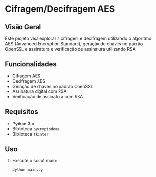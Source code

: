 # Cifragem/Decifragem AES

## Visão Geral

Este projeto visa explorar a cifragem e decifragem utilizando o algoritmo AES (Advanced Encryption Standard), geração de chaves no padrão OpenSSL e assinatura e verificação de assinatura utilizando RSA.

## Funcionalidades

- Cifragem AES
- Decifragem AES
- Geração de chaves no padrão OpenSSL
- Assinatura digital com RSA
- Verificação de assinatura com RSA

## Requisitos

- Python 3.x
- Biblioteca `pycryptodome`
- Biblioteca `tkinter`

## Uso

1. Execute o script main:
    ```sh
    python main.py
    ```


